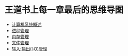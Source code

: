 # 王道书上每一章最后的思维导图

+ [计算机系统概述](OS_0_计算机系统概述.xmind)
+ [进程管理](OS_1_进程管理.xmind)
+ [内存管理](OS_2_内存管理.xmind)
+ [文件管理](OS_3_文件管理.xmind)
+ [输入:输出(I:O)管理](OS_4_输入输出(IO)管理.xmind)

